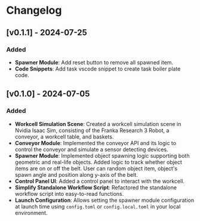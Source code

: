 # Changelog

## [v0.1.1] - 2024-07-25

### Added
- **Spawner Module**: Add reset button to remove all spawned item.
- **Code Snippets**: Add task vscode snippet to create task boiler plate code. 

## [v0.1.0] - 2024-07-05

### Added

- **Workcell Simulation Scene**: Created a workcell simulation scene in Nvidia Isaac Sim, consisting of the Franka Research 3 Robot, a conveyor, a workcell table, and baskets.
- **Conveyor Module**: Implemented the conveyor API and its logic to control the conveyor and simulate a sensor detecting devices.
- **Spawner Module**: Implemented object spawning logic supporting both geometric and real-life objects. Added logic to track whether object items are on or off the belt. User can random object item, object's spawn angle and position along y-axis of the belt. 
- **Control Panel UI**: Added a control panel to interact with the workcell.
- **Simplify Standalone Workflow Script**: Refactored the standalone workflow script into easy-to-read functions.
- **Launch Configuration**: Allows setting the spawner module configuration at launch time using `config.toml` or `config.local.toml` in your local environment.